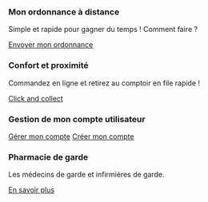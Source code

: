 <div class="container hidden-xs">
    <div class="ligne-marge">
        <div class="row carre-wrapper">
            <div class="col-md-3 ligne-icone carre-bleu animated flipInY go">
                <i class="fa fa-file-text-o"></i>
                <h3>Mon ordonnance à distance</h3>
                <p>Simple et rapide pour gagner du temps ! Comment faire ?</p>
                <a href="/Ordonnances" class="btn btn-white">Envoyer mon ordonnance</a>
            </div>
            <div class="col-md-3 ligne-icone carre-vert animated flipInY delay-250 go">
                <i class="fa fa-desktop"></i>
                <h3>Confort et proximité</h3>
                <p>Commandez en ligne et retirez au comptoir en file rapide !</p>
                <a href="/Parapharmacie"  class="btn btn-white">Click and collect</a>
            </div>
            <div class="col-md-3 ligne-icone carre-orange animated flipInY delay-500 go">
                <i class="fa fa-user-plus"></i>
                <h3>Gestion de mon compte utilisateur</h3>
                <a href="/Mon-compte"  class="btn btn-white" style="margin-bottom: 5px;">Gérer mon compte</a>
                <a href="/Mon-compte"  class="btn btn-white">Créer mon compte</a>
            </div>
            <div class="col-md-3 ligne-icone carre-bleu animated flipInY delay-750 go">
                <i class="fa fa-plus-square"></i>
                <h3>Pharmacie de garde</h3>
                <p>Les médecins de garde et infirmières de garde.</p>
                <a href="/Contact"  class="btn btn-white">En savoir plus</a>
            </div>
        </div>
    </div>
</div>